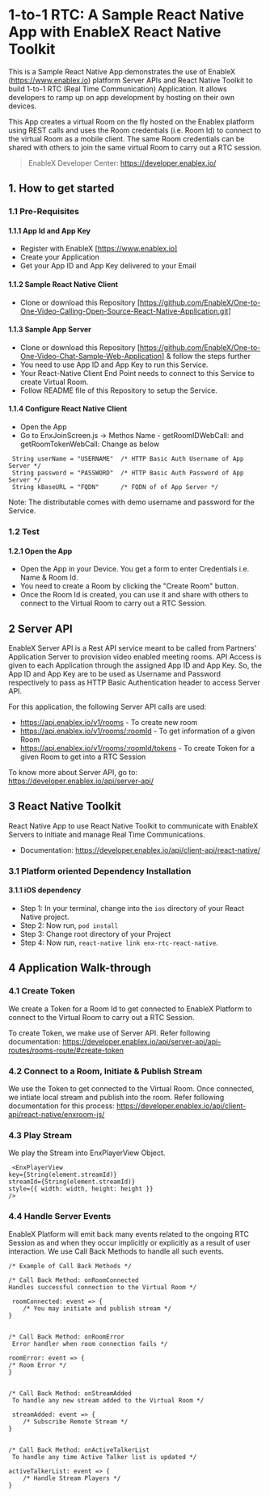 # 1-to-1 RTC: A Sample React Native App with EnableX React Native Toolkit

This is a Sample React Native App demonstrates the use of EnableX (https://www.enablex.io) platform Server APIs and React Native Toolkit to build 1-to-1 RTC (Real Time Communication) Application.  It allows developers to ramp up on app development by hosting on their own devices. 

This App creates a virtual Room on the fly  hosted on the Enablex platform using REST calls and uses the Room credentials (i.e. Room Id) to connect to the virtual Room as a mobile client.  The same Room credentials can be shared with others to join the same virtual Room to carry out a RTC session. 

> EnableX Developer Center: https://developer.enablex.io/


## 1. How to get started

### 1.1 Pre-Requisites

#### 1.1.1 App Id and App Key 

* Register with EnableX [https://www.enablex.io] 
* Create your Application
* Get your App ID and App Key delivered to your Email


#### 1.1.2 Sample React Native Client 

* Clone or download this Repository [https://github.com/EnableX/One-to-One-Video-Calling-Open-Source-React-Native-Application.git] 


#### 1.1.3 Sample App Server 

* Clone or download this Repository [https://github.com/EnableX/One-to-One-Video-Chat-Sample-Web-Application] & follow the steps further 
* You need to use App ID and App Key to run this Service. 
* Your React-Native Client End Point needs to connect to this Service to create Virtual Room.
* Follow README file of this Repository to setup the Service.


#### 1.1.4 Configure React Native Client 

* Open the App
* Go to EnxJoinScreen.js -> Methos Name - getRoomIDWebCall: and getRoomTokenWebCall:
Change as below 
``` 
 String userName = "USERNAME"  /* HTTP Basic Auth Username of App Server */
 String password = "PASSWORD"  /* HTTP Basic Auth Password of App Server */
 String kBaseURL = "FQDN"      /* FQDN of of App Server */
 ```
 
 Note: The distributable comes with demo username and password for the Service. 
 
### 1.2 Test

#### 1.2.1 Open the App

* Open the App in your Device. You get a form to enter Credentials i.e. Name & Room Id.
* You need to create a Room by clicking the "Create Room" button.
* Once the Room Id is created, you can use it and share with others to connect to the Virtual Room to carry out a RTC Session.
  
## 2 Server API

EnableX Server API is a Rest API service meant to be called from Partners' Application Server to provision video enabled 
meeting rooms. API Access is given to each Application through the assigned App ID and App Key. So, the App ID and App Key 
are to be used as Username and Password respectively to pass as HTTP Basic Authentication header to access Server API.
 
For this application, the following Server API calls are used: 
* https://api.enablex.io/v1/rooms - To create new room
* https://api.enablex.io/v1/rooms/:roomId - To get information of a given Room
* https://api.enablex.io/v1/rooms/:roomId/tokens - To create Token for a given Room to get into a RTC Session

To know more about Server API, go to:
https://developer.enablex.io/api/server-api/


## 3 React Native Toolkit

React Native App to use React Native Toolkit to communicate with EnableX Servers to initiate and manage Real Time Communications.  

* Documentation: https://developer.enablex.io/api/client-api/react-native/

### 3.1 Platform oriented Dependency Installation

#### 3.1.1 iOS dependency 
   * Step 1: In your terminal, change into the `ios` directory of your React Native project.
   * Step 2: Now run, `pod install`
   * Step 3: Change root directory of your Project 
   * Step 4: Now run, `react-native link enx-rtc-react-native`.
    
## 4 Application Walk-through

### 4.1 Create Token

We create a Token for a Room Id to get connected to EnableX Platform to connect to the Virtual Room to carry out a RTC Session.

To create Token, we make use of Server API. Refer following documentation:
https://developer.enablex.io/api/server-api/api-routes/rooms-route/#create-token


### 4.2 Connect to a Room, Initiate & Publish Stream

We use the Token to get connected to the Virtual Room. Once connected, we intiate local stream and publish into the room. Refer following documentation for this process:
https://developer.enablex.io/api/client-api/react-native/enxroom-js/



### 4.3 Play Stream

We play the Stream into EnxPlayerView Object.
``` 
 <EnxPlayerView
key={String(element.streamId)}
streamId={String(element.streamId)}
style={{ width: width, height: height }}
/>
  ```

### 4.4 Handle Server Events

EnableX Platform will emit back many events related to the ongoing RTC Session as and when they occur implicitly or explicitly as a result of user interaction. We use Call Back Methods to handle all such events.

``` 
/* Example of Call Back Methods */

/* Call Back Method: onRoomConnected 
Handles successful connection to the Virtual Room */ 

 roomConnected: event => {
    /* You may initiate and publish stream */
}


/* Call Back Method: onRoomError
 Error handler when room connection fails */
 
roomError: event => {
/* Room Error */
} 

 
/* Call Back Method: onStreamAdded
 To handle any new stream added to the Virtual Room */
 
 streamAdded: event => {
    /* Subscribe Remote Stream */
} 


/* Call Back Method: onActiveTalkerList
 To handle any time Active Talker list is updated */
  
activeTalkerList: event => {
    /* Handle Stream Players */
}
```
